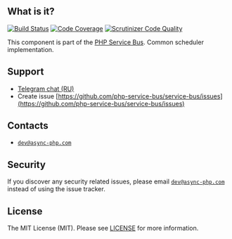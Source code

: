 ## What is it?
[![Build Status](https://travis-ci.org/php-service-bus/scheduler.svg?branch=v3.0)](https://travis-ci.org/php-service-bus/scheduler)
[![Code Coverage](https://scrutinizer-ci.com/g/php-service-bus/scheduler/badges/coverage.png?b=master)](https://scrutinizer-ci.com/g/php-service-bus/scheduler/?branch=master)
[![Scrutinizer Code Quality](https://scrutinizer-ci.com/g/php-service-bus/scheduler/badges/quality-score.png?b=master)](https://scrutinizer-ci.com/g/php-service-bus/scheduler/?branch=master)

This component is part of the [PHP Service Bus](https://github.com/php-service-bus/service-bus). Common scheduler implementation.

## Support
* [Telegram chat (RU)](https://t.me/php_service_bus)
* Create issue [https://github.com/php-service-bus/service-bus/issues](https://github.com/php-service-bus/service-bus/issues)

## Contacts
* [`dev@async-php.com`](mailto:dev@async-php.com)

## Security

If you discover any security related issues, please email [`dev@async-php.com`](mailto:dev@async-php.com) instead of using the issue tracker.

## License

The MIT License (MIT). Please see [LICENSE](LICENSE) for more information.

